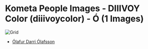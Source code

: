 # Kometa People Images - DIIIVOY Color (diiivoycolor) - Ó (1 Images)
![Grid](grid.jpg)

* [Ólafur Darri Ólafsson](https://raw.githubusercontent.com/Kometa-Team/People-Images-diiivoycolor/master/Ó/Images/%C3%93lafur%20Darri%20%C3%93lafsson.jpg)
